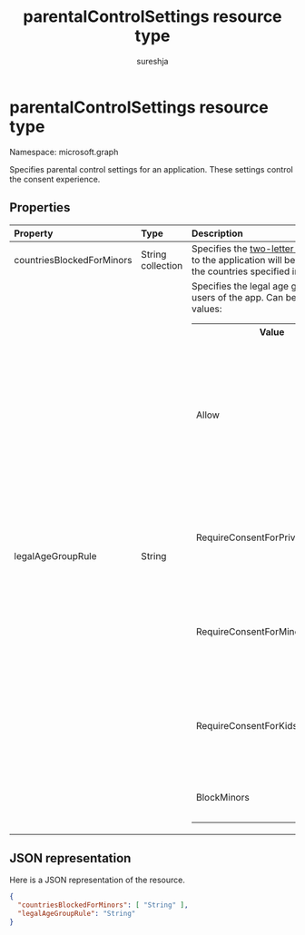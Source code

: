 ﻿---
title: "parentalControlSettings resource type"
description: "Specifies parental control settings for an application. These settings control the consent experience."
localization_priority: Normal
doc_type: resourcePageType
ms.prod: "microsoft-identity-platform"
author: "sureshja"
---

# parentalControlSettings resource type

Namespace: microsoft.graph

Specifies parental control settings for an application. These settings control the consent experience.

## Properties

| Property                   | Type              | Description                                                                                                                                                                                                                                                                                                                                                                                                                                                                                                                                                                                                                                                                                                                                                                                                 |
| :------------------------- | :---------------- | :---------------------------------------------------------------------------------------------------------------------------------------------------------------------------------------------------------------------------------------------------------------------------------------------------------------------------------------------------------------------------------------------------------------------------------------------------------------------------------------------------------------------------------------------------------------------------------------------------------------------------------------------------------------------------------------------------------------------------------------------------------------------------------------------------------- |
| countriesBlockedForMinors  | String collection | Specifies the [two-letter ISO country codes](https://www.iso.org/iso-3166-country-codes.html). Access to the application will be blocked for minors from the countries specified in this list.                                                                                                                                                                                                                                                                                                                                                                                                                                                                                                                                                                                                              |
| legalAgeGroupRule          | String            | Specifies the legal age group rule that applies to users of the app. Can be set to one of the following values: <table><tr><th>Value</th><th>Description</th></tr><tr><td>Allow</td><td>Default. Enforces the legal minimum. This means parental consent is required for minors in the European Union and Korea.</td></tr><tr><td>RequireConsentForPrivacyServices</td><td>Enforces the user to specify date of birth to comply with COPPA rules. </td></tr><tr><td>RequireConsentForMinors</td><td>Requires parental consent for ages below 18, regardless of country minor rules.</td></tr><tr><td>RequireConsentForKids</td><td>Requires parental consent for ages below 14, regardless of country minor rules.</td></tr><tr><td>BlockMinors</td><td>Blocks minors from using the app.</td></tr></table> |

## JSON representation

Here is a JSON representation of the resource.

<!--{
  "blockType": "resource",
  "@odata.type": "microsoft.graph.parentalControlSettings"
}-->

```json
{
  "countriesBlockedForMinors": [ "String" ],
  "legalAgeGroupRule": "String"
}

```
